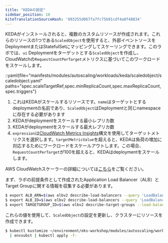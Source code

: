 ```yaml
---
title: "KEDAの設定"
sidebar_position: 10
kiteTranslationSourceHash: '093255d067fa7fc75b91cdf4a8f48834'
---
```


KEDAがインストールされると、複数のカスタムリソースが作成されます。これらのリソースの1つである`ScaledObject`を使用すると、外部イベントソースをDeploymentまたはStatefulSetにマッピングしてスケーリングできます。このラボでは、`ui` Deploymentをターゲットとする`ScaledObject`を作成し、CloudWatchの`RequestCountPerTarget`メトリクスに基づいてこのワークロードをスケールします。

::yaml{file="manifests/modules/autoscaling/workloads/keda/scaledobject/scaledobject.yaml" paths="spec.scaleTargetRef,spec.minReplicaCount,spec.maxReplicaCount,spec.triggers"}

1. これはKEDAがスケールするリソースです。`name`はターゲットとするdeploymentの名前であり、`ScaledObject`はDeploymentと同じnamespaceに存在する必要があります
2. KEDAがdeploymentをスケールする最小レプリカ数
3. KEDAがdeploymentをスケールする最大レプリカ数
4. `expression`は[CloudWatch Metrics Insights](https://docs.aws.amazon.com/AmazonCloudWatch/latest/monitoring/cloudwatch-metrics-insights-querylanguage.html)構文を使用してターゲットメトリクスを選択します。`targetMetricValue`を超えると、KEDAは負荷の増加に対応するためにワークロードをスケールアウトします。この場合、`RequestCountPerTarget`が100を超えると、KEDAはdeploymentをスケールします。

AWS CloudWatchスケーラーの詳細については[こちら](https://keda.sh/docs/scalers/aws-cloudwatch/)をご覧ください。

まず、ラボの前提条件として作成されたApplication Load Balancer（ALB）とTarget Groupに関する情報を収集する必要があります。

```bash
$ export ALB_ARN=$(aws elbv2 describe-load-balancers --query 'LoadBalancers[?contains(LoadBalancerName, `k8s-ui-ui`) == `true`]' | jq -r .[0].LoadBalancerArn)
$ export ALB_ID=$(aws elbv2 describe-load-balancers --query 'LoadBalancers[?contains(LoadBalancerName, `k8s-ui-ui`) == `true`]' | jq -r .[0].LoadBalancerArn | awk -F "loadbalancer/" '{print $2}')
$ export TARGETGROUP_ID=$(aws elbv2 describe-target-groups --load-balancer-arn $ALB_ARN | jq -r '.TargetGroups[0].TargetGroupArn' | awk -F ":" '{print $6}')
```

これらの値を使用して、`ScaledObject`の設定を更新し、クラスターにリソースを作成できます。

```bash
$ kubectl kustomize ~/environment/eks-workshop/modules/autoscaling/workloads/keda/scaledobject \
  | envsubst | kubectl apply -f-
```
